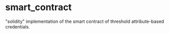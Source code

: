 # smart_contract

"solidity" implementation of the smart contract of threshold attribute-based credentials.
